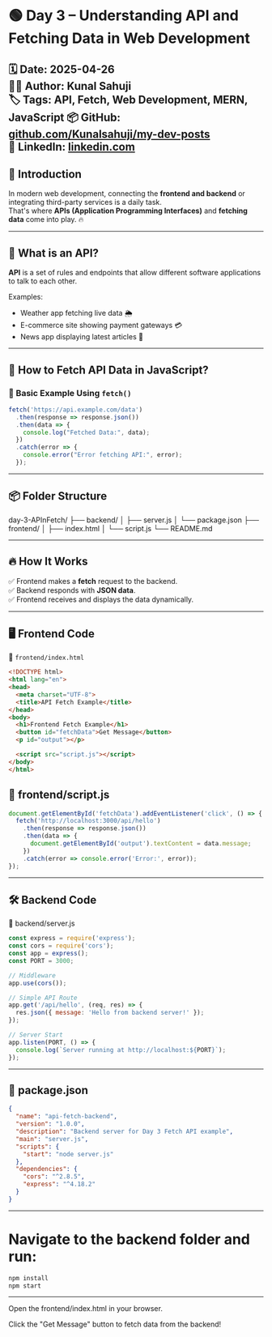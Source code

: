# 🟢 Day 3 – Understanding API and Fetching Data in Web Development

🗓️ Date: 2025-04-26  
👨‍💻 Author: Kunal Sahuji  
🏷️ Tags: API, Fetch, Web Development, MERN, JavaScript
📦 GitHub: [github.com/Kunalsahuji/my-dev-posts](https://github.com/Kunalsahuji/my-dev-posts/edit/main/day-3-APInFetch/APInFetch.md)  
🔗 LinkedIn: [linkedin.com](https://www.linkedin.com/in/kunal-sahu-7688ba1b0/)
---

## 🚀 Introduction

In modern web development, connecting the **frontend and backend** or integrating third-party services is a daily task.  
That's where **APIs (Application Programming Interfaces)** and **fetching data** come into play. 🔥

---

## 📌 What is an API?

**API** is a set of rules and endpoints that allow different software applications to talk to each other.

Examples:
- Weather app fetching live data 🌦️
- E-commerce site showing payment gateways 💳
- News app displaying latest articles 📰

---

## 🔄 How to Fetch API Data in JavaScript?

### 🔹 Basic Example Using `fetch()`

```js
fetch('https://api.example.com/data')
  .then(response => response.json())
  .then(data => {
    console.log("Fetched Data:", data);
  })
  .catch(error => {
    console.error("Error fetching API:", error);
  });
  ```

---

## 📦 Folder Structure

day-3-APInFetch/ ├── backend/ │ ├── server.js │ └── package.json ├── frontend/ │ ├── index.html │ └── script.js └── README.md

---

## 🔥 How It Works

✅ Frontend makes a **fetch** request to the backend.  
✅ Backend responds with **JSON data**.  
✅ Frontend receives and displays the data dynamically.

---

## 🖥️ Frontend Code

📄 `frontend/index.html`

```html
<!DOCTYPE html>
<html lang="en">
<head>
  <meta charset="UTF-8">
  <title>API Fetch Example</title>
</head>
<body>
  <h1>Frontend Fetch Example</h1>
  <button id="fetchData">Get Message</button>
  <p id="output"></p>

  <script src="script.js"></script>
</body>
</html>
```

## 📄 frontend/script.js

```javascript
document.getElementById('fetchData').addEventListener('click', () => {
  fetch('http://localhost:3000/api/hello')
    .then(response => response.json())
    .then(data => {
      document.getElementById('output').textContent = data.message;
    })
    .catch(error => console.error('Error:', error));
});

```
---

## 🛠️ Backend Code

📄 backend/server.js

```javascript
const express = require('express');
const cors = require('cors');
const app = express();
const PORT = 3000;

// Middleware
app.use(cors());

// Simple API Route
app.get('/api/hello', (req, res) => {
  res.json({ message: 'Hello from backend server!' });
});

// Server Start
app.listen(PORT, () => {
  console.log(`Server running at http://localhost:${PORT}`);
});
```
---

## 📄 package.json

```json
{
  "name": "api-fetch-backend",
  "version": "1.0.0",
  "description": "Backend server for Day 3 Fetch API example",
  "main": "server.js",
  "scripts": {
    "start": "node server.js"
  },
  "dependencies": {
    "cors": "^2.8.5",
    "express": "^4.18.2"
  }
}
```
---

# Navigate to the backend folder and run:
```bash
npm install
npm start
```
---

 Open the frontend/index.html in your browser.

 Click the "Get Message" button to fetch data from the backend!



